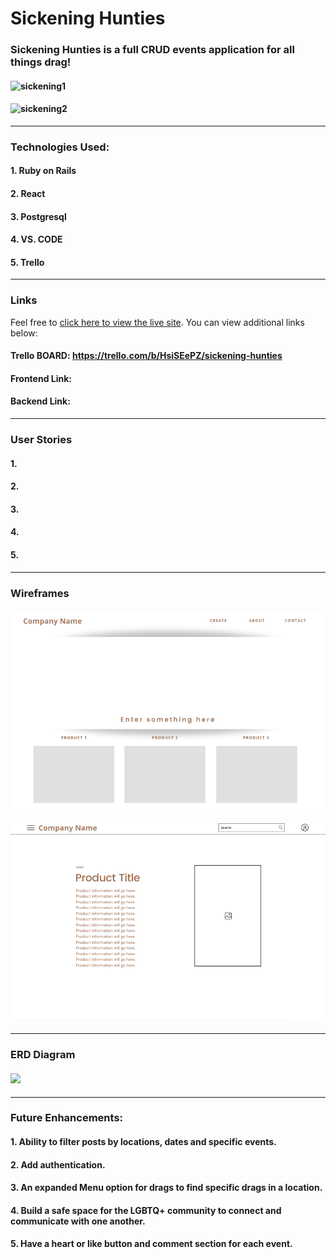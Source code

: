 
# Sickening Hunties

### Sickening Hunties is a full CRUD events application for all things drag! 

#### ![sickening1](./img/loop3.png)
#### ![sickening2](./img/loop3.png)

---

### Technologies Used:
#### 1. Ruby on Rails
#### 2. React
#### 3. Postgresql
#### 4. VS. CODE
#### 5. Trello

---

### Links
Feel free to [click here to view the live site](). You can view additional links below:

#### Trello BOARD: https://trello.com/b/HsiSEePZ/sickening-hunties
#### Frontend Link: 
#### Backend Link: 

---

### User Stories 
#### 1. 
#### 2. 
#### 3. 
#### 4. 
#### 5. 
---

### Wireframes 
#### ![wireframe1](img/wireframe1.png)
#### ![wireframe2](img/wireframe2.png)

---

### ERD Diagram 
#### ![](img/Screen%20Shot%202023-01-20%20at%209.32.13%20PM.png)

---

### Future Enhancements: 
#### 1. Ability to filter posts by locations, dates and specific events.
#### 2. Add authentication. 
#### 3. An expanded Menu option for drags to find specific drags in a location.
#### 4. Build a safe space for the LGBTQ+ community to connect and communicate with one another.
#### 5. Have a heart or like button and comment section for each event.